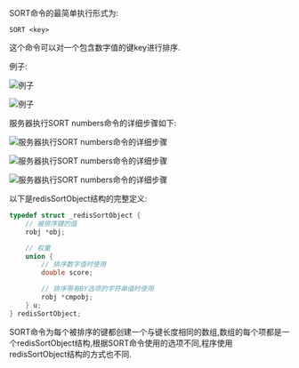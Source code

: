 SORT命令的最简单执行形式为:
```
SORT <key>
```
这个命令可以对一个包含数字值的键key进行排序.

例子:

![例子](https://github.com/gdufeZLYL/blog/blob/master/images/20180520154819.png)

![例子](https://github.com/gdufeZLYL/blog/blob/master/images/20180520154850.png)

服务器执行SORT numbers命令的详细步骤如下:

![服务器执行SORT numbers命令的详细步骤](https://github.com/gdufeZLYL/blog/blob/master/images/20180520154936.png)

![服务器执行SORT numbers命令的详细步骤](https://github.com/gdufeZLYL/blog/blob/master/images/20180520155013.png)

![服务器执行SORT numbers命令的详细步骤](https://github.com/gdufeZLYL/blog/blob/master/images/20180520155031.png)

以下是redisSortObject结构的完整定义:
```c++
typedef struct _redisSortObject {
    // 被排序键的值
    robj *obj;

    // 权重
    union {
        // 排序数字值时使用
        double score;

        // 排序带有BY选项的字符串值时使用
        robj *cmpobj;
    } u;
} redisSortObject;
```
SORT命令为每个被排序的键都创建一个与键长度相同的数组,数组的每个项都是一个redisSortObject结构,根据SORT命令使用的选项不同,程序使用redisSortObject结构的方式也不同.